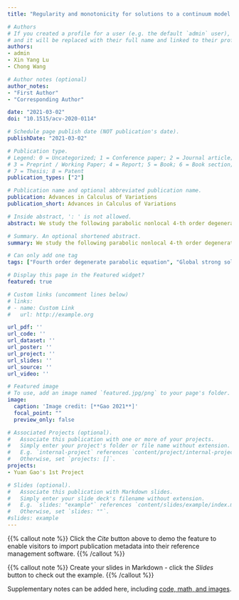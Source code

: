 ```yaml
---
title: "Regularity and monotonicity for solutions to a continuum model of epitaxial growth with nonlocal elastic effects"

# Authors
# If you created a profile for a user (e.g. the default `admin` user), write the username (folder name) here 
# and it will be replaced with their full name and linked to their profile.
authors:
- admin
- Xin Yang Lu
- Chong Wang

# Author notes (optional)
author_notes:
- "First Author"
- "Corresponding Author"

date: "2021-03-02"
doi: "10.1515/acv-2020-0114"

# Schedule page publish date (NOT publication's date).
publishDate: "2021-03-02"

# Publication type.
# Legend: 0 = Uncategorized; 1 = Conference paper; 2 = Journal article;
# 3 = Preprint / Working Paper; 4 = Report; 5 = Book; 6 = Book section;
# 7 = Thesis; 8 = Patent
publication_types: ["2"]

# Publication name and optional abbreviated publication name.
publication: Advances in Calculus of Variations
publication_short: Advances in Calculus of Variations

# Inside abstract, ': ' is not allowed.
abstract: We study the following parabolic nonlocal 4-th order degenerate equation:ut= −[2πH(ux)+ln(uxx+a)+32(uxx+a)2]xx, arising from the epitaxial growth on crystalline materials. HereHdenotes the Hilbert transform, anda>0is a given parameter. By relying on the theory of gradient flows, we first prove the global existence of a vari-ational inequality solution with a general initial datum. Furthermore, to obtain a global strong solution, themain difficulty is the singularity of the logarithmic term whenuxx+aapproaches zero. Thus we show that,if the initial datumu0is such that(u0)xx+ais uniformly bounded away from zero, then such property ispreserved for all positive times. Finally, we will prove several higher regularity results for this global strongsolution. These finer properties provide a rigorous justification for the global-in-time monotone solution tothe epitaxial growth model with nonlocal elastic effects on vicinal surface.

# Summary. An optional shortened abstract.
summary: We study the following parabolic nonlocal 4-th order degenerate equation.

# Can only add one tag
tags: ["Fourth order degenerate parabolic equation", "Global strong solution", "Regularity", "Monotonicity"]

# Display this page in the Featured widget?
featured: true

# Custom links (uncomment lines below)
# links:
# - name: Custom Link
#   url: http://example.org

url_pdf: ''
url_code: ''
url_dataset: ''
url_poster: ''
url_project: ''
url_slides: ''
url_source: ''
url_video: ''

# Featured image
# To use, add an image named `featured.jpg/png` to your page's folder. 
image:
  caption: 'Image credit: [**Gao 2021**]'
  focal_point: ""
  preview_only: false

# Associated Projects (optional).
#   Associate this publication with one or more of your projects.
#   Simply enter your project's folder or file name without extension.
#   E.g. `internal-project` references `content/project/internal-project/index.md`.
#   Otherwise, set `projects: []`.
projects:
- Yuan Gao's 1st Project

# Slides (optional).
#   Associate this publication with Markdown slides.
#   Simply enter your slide deck's filename without extension.
#   E.g. `slides: "example"` references `content/slides/example/index.md`.
#   Otherwise, set `slides: ""`.
#slides: example
---
```


 {{% callout note %}}
 Click the *Cite* button above to demo the feature to enable visitors to import publication metadata into their reference management software.
 {{% /callout %}}

 {{% callout note %}}
Create your slides in Markdown - click the *Slides* button to check out the example.
{{% /callout %}}

 Supplementary notes can be added here, including [code, math, and images](https://wowchemy.com/docs/writing-markdown-latex/).